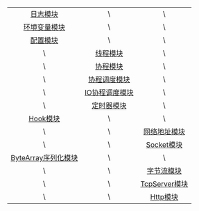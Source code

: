 
| | | |
| :-----: | :-----: | :-----: |
| [日志模块](./Logger/README.md) | \ | \ |
| [环境变量模块](./Env/README.md) | \ | \ |
| [配置模块](./Config/README.md) | \ | \ |
| \ | [线程模块](./Thread/README.md) | \ |
| \ | [协程模块](./Fiber/README.md) | \ |
| \ | [协程调度模块](./Scheduler/README.md) | \ |
| \ | [IO协程调度模块](./IOManager/README.md) | \ |
| \ | [定时器模块](./Timer/README.md) | \ |
| [Hook模块](./Hook/README.md) | \ | \ |
| \ | \ | [网络地址模块](./Address/README.md) |
| \ | \ | [Socket模块](./Socket/README.md) |
| [ByteArray序列化模块](./ByteArray/README.md) | \ | \ |
| \ | \ | [字节流模块](./Stream/README.md) |
| \ | \ | [TcpServer模块](./TcpServer/README.md) |
| \ | \ | [Http模块](./Http/README.md) |